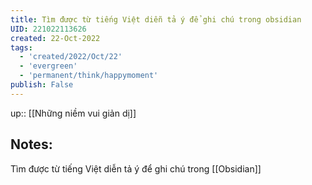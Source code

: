 ```yaml
---
title: Tìm được từ tiếng Việt diễn tả ý để ghi chú trong obsidian
UID: 221022113626
created: 22-Oct-2022
tags:
  - 'created/2022/Oct/22'
  - 'evergreen'
  - 'permanent/think/happymoment'
publish: False
---
```

up:: [[Những niềm vui giản dị]]
## Notes:
Tìm được từ tiếng Việt diễn tả ý để ghi chú trong [[Obsidian]] 
